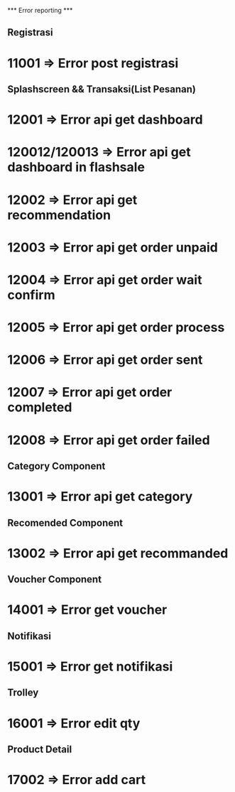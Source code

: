 *** Error reporting ***

## Registrasi
# 11001 => Error post registrasi


## Splashscreen && Transaksi(List Pesanan)
# 12001 => Error api get dashboard 
# 120012/120013 => Error api get dashboard in flashsale
# 12002 => Error api get recommendation
# 12003 => Error api get order unpaid
# 12004 => Error api get order wait confirm
# 12005 => Error api get order process
# 12006 => Error api get order sent
# 12007 => Error api get order completed
# 12008 => Error api get order failed

## Category Component
# 13001 => Error api get category 
## Recomended Component
# 13002 => Error api get recommanded

## Voucher Component
# 14001 => Error get voucher

## Notifikasi
# 15001 => Error get notifikasi

## Trolley
# 16001 => Error edit qty

## Product Detail
# 17002 => Error add cart
